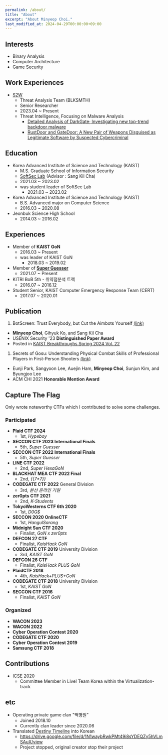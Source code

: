 ```yaml
---
permalink: /about/
title: "About"
excerpt: "About Minyeop Choi."
last_modified_at: 2024-04-29T00:00:00+09:00
---
```


## Interests
- Binary Analysis
- Computer Architecture
- Game Security

## Work Experiences
- [S2W](https://s2w.inc)
  - Threat Analysis Team (BLKSMTH)
  - Senior Researcher
  - 2023.04 ~ Present
  - Threat Intelligence, Focusing on Malware Analysis
    - [Detailed Analysis of DarkGate; Investigating new top-trend backdoor malware](https://medium.com/s2wblog/detailed-analysis-of-darkgate-investigating-new-top-trend-backdoor-malware-0545ecf5f606)
    - [RustDoor and GateDoor: A New Pair of Weapons Disguised as Legitimate Software by Suspected Cybercriminal](https://medium.com/s2wblog/rustdoor-and-gatedoor-a-new-pair-of-weapons-disguised-as-legitimate-software-by-suspected-34c94e558b40)

## Education
- Korea Advanced Institute of Science and Technology (KAIST)
  - M.S. Graduate School of Information Security
  - [SoftSec Lab](https://softsec.kaist.ac.kr/) (Advisor : Sang Kil Cha)
  - 2021.03 ~ 2023.02
  - was student leader of SoftSec Lab
    - 2021.03 ~ 2023.02
- Korea Advanced Institute of Science and Technology (KAIST)
  - B.S. Advanced major on Computer Science
  - 2016.03 ~ 2020.08
- Jeonbuk Science High School
  - 2014.03 ~ 2016.02

## Experiences
- Member of **KAIST GoN**
  - 2016.03 ~ Present
  - was leader of KAIST GoN
    - 2018.03 ~ 2019.02
- Member of [**Super Guesser**](https://guesser.team/)
  - 2021.07 ~ Present
- KITRI BoB 5th - 취약점분석 트랙
  - 2016.07 ~ 2016.12
- Student Senior, KAIST Computer Emergency Response Team (CERT)
  - 2017.07 ~ 2020.01

## Publication
1. BotScreen: Trust Everybody, but Cut the Aimbots Yourself [(link)](https://www.usenix.org/conference/usenixsecurity23/presentation/choi)
  - **Minyeop Choi**, Gihyuk Ko, and Sang Kil Cha
  - USENIX Security '23 **Distinguished Paper Award**
  - Posted in [KAIST Breakthroughs Spring 2024 Vol. 22](https://breakthroughs.kaist.ac.kr/sub02/view/id/499)
1. Secrets of Gosu: Understanding Physical Combat Skills of Professional Players in First-Person Shooters [(link)](https://dl.acm.org/doi/abs/10.1145/3411764.3445217)
  - Eunji Park, Sangyoon Lee, Auejin Ham, **Minyeop Choi**, Sunjun Kim, and Byungjoo Lee
  - ACM CHI 2021 **Honorable Mention Award**

## Capture The Flag
Only wrote noteworthy CTFs which I contributed to solve some challenges.

### Participated
- **Plaid CTF 2024**
  - 1st, *Hypeboy*
- **SECCON CTF 2023 International Finals**
  - 5th, *Super Guesser*
- **SECCON CTF 2022 International Finals**
  - 5th, *Super Guesser*
- **LINE CTF 2022**
  - 2nd, *Super HexaGoN*
- **BLACKHAT MEA CTF 2022 Final**
  - 2nd, *\{\{7\*7\}\}*
- **CODEGATE CTF 2022** General Division
  - 3rd, *본선 온라인 기원*
- **zer0pts CTF 2021**
  - 2nd, *K-Students*
- **TokyoWesterns CTF 6th 2020**
  - 1st, *D0G$*
- **SECCON 2020 OnlineCTF**
  - 1st, *HangulSarang*
- **Midnight Sun CTF 2020**
  - Finalist, *GoN x zer0pts*
- **DEFCON 27 CTF**
  - Finalist, *KaisHack GoN*
- **CODEGATE CTF 2019** University Division
  - 3rd, *KAIST GoN*
- **DEFCON 26 CTF**
  - Finalist, *KaisHack PLUS GoN*
- **PlaidCTF 2018**
  - 4th, *KaisHack+PLUS+GoN*
- **CODEGATE CTF 2018** University Division
  - 1st, *KAIST GoN*
- **SECCON CTF 2016**
  - Finalist, *KAIST GoN*

### Organized
- **WACON 2023**
- **WACON 2022**
- **Cyber Operation Contest 2020**
- **CODEGATE CTF 2020**
- **Cyber Operation Contest 2019**
- **Samsung CTF 2018**

## Contributions
- ICSE 2020
  - Committee Member in Live! Team Korea within the Virtualization-track

## etc
- Operating private game clan "백병원"
  - Joined 2018.10
  - Currently clan leader since 2020.06
- Translated [Destiny Timeline](https://destinytimeline.com) into Korean 
  - <https://drive.google.com/file/d/1N1waybRwkPMt49i8sYDEQZy5hVLmSAuX/view>
  - Project stopped, original creator stop their project
